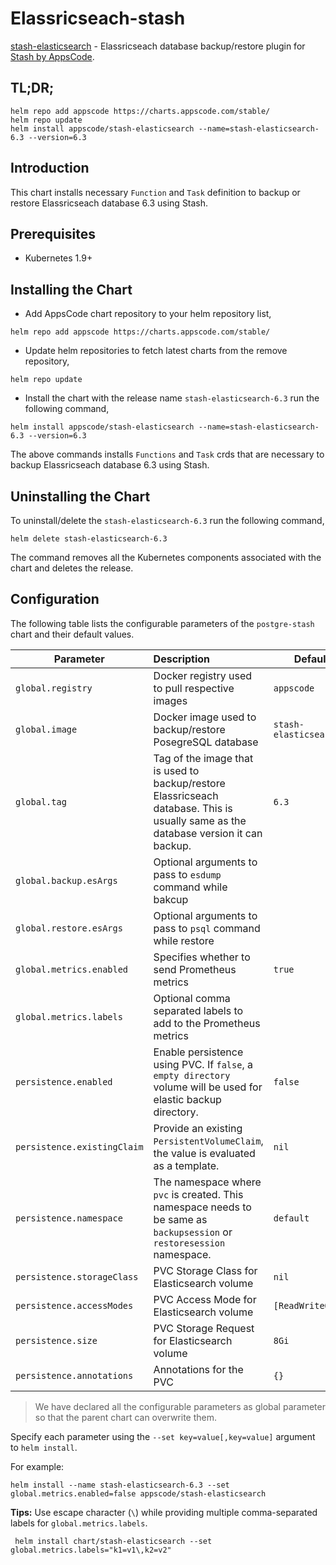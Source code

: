 # Elassricseach-stash

[stash-elasticsearch](https://github.com/stashed/stash-elasticsearch) - Elassricseach database backup/restore plugin for [Stash by AppsCode](https://appscode.com/products/stash/).

## TL;DR;

```console
helm repo add appscode https://charts.appscode.com/stable/
helm repo update
helm install appscode/stash-elasticsearch --name=stash-elasticsearch-6.3 --version=6.3
```

## Introduction

This chart installs necessary `Function` and `Task` definition to backup or restore Elassricseach database 6.3 using Stash.

## Prerequisites

- Kubernetes 1.9+

## Installing the Chart

- Add AppsCode chart repository to your helm repository list,

```console
helm repo add appscode https://charts.appscode.com/stable/
```

- Update helm repositories to fetch latest charts from the remove repository,

```console
helm repo update
```

- Install the chart with the release name `stash-elasticsearch-6.3` run the following command,

```console
helm install appscode/stash-elasticsearch --name=stash-elasticsearch-6.3 --version=6.3
```

The above commands installs `Functions` and `Task` crds that are necessary to backup Elassricseach database 6.3 using Stash.

## Uninstalling the Chart

To uninstall/delete the `stash-elasticsearch-6.3` run the following command,

```console
helm delete stash-elasticsearch-6.3
```

The command removes all the Kubernetes components associated with the chart and deletes the release.

## Configuration

The following table lists the configurable parameters of the `postgre-stash` chart and their default values.

| Parameter                   | Description                                                  | Default               |
| --------------------------- | :----------------------------------------------------------- | --------------------- |
| `global.registry`           | Docker registry used to pull respective images               | `appscode`            |
| `global.image`              | Docker image used to backup/restore PosegreSQL database      | `stash-elasticsearch` |
| `global.tag`                | Tag of the image that is used to backup/restore Elassricseach database. This is usually same as the database version it can backup. | `6.3`                 |
| `global.backup.esArgs`      | Optional arguments to pass to `esdump` command  while bakcup |                       |
| `global.restore.esArgs`     | Optional arguments to pass to `psql` command while restore   |                       |
| `global.metrics.enabled`    | Specifies whether to send Prometheus metrics                 | `true`                |
| `global.metrics.labels`     | Optional comma separated labels to add to the Prometheus metrics |                       |
| `persistence.enabled`       | Enable persistence using PVC. If `false`, a `empty directory` volume will be used  for elastic backup directory. | `false`               |
| `persistence.existingClaim` | Provide an existing `PersistentVolumeClaim`, the value is evaluated as a template. | `nil`                 |
| `persistence.namespace`     | The namespace where `pvc` is created. This namespace needs to be same as `backupsession` or  `restoresession` namespace. | `default`             |
| `persistence.storageClass`  | PVC Storage Class for Elasticsearch volume                   | `nil`                 |
| `persistence.accessModes`   | PVC Access Mode for Elasticsearch volume                     | `[ReadWriteOnce]`     |
| `persistence.size`          | PVC Storage Request for Elasticsearch volume                 | `8Gi`                 |
| `persistence.annotations`   | Annotations for the PVC                                      | `{}`                  |

> We have declared all the configurable parameters as global parameter so that the parent chart can overwrite them.

Specify each parameter using the `--set key=value[,key=value]` argument to `helm install`.

For example:

```console
helm install --name stash-elasticsearch-6.3 --set global.metrics.enabled=false appscode/stash-elasticsearch
```

**Tips:** Use escape character (`\`) while providing multiple comma-separated labels for `global.metrics.labels`.

```console
 helm install chart/stash-elasticsearch --set global.metrics.labels="k1=v1\,k2=v2"
```

